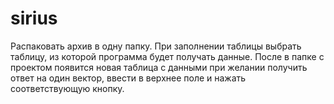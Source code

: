 # sirius
Распаковать архив в одну папку. При заполнении таблицы выбрать таблицу, из которой программа будет получать данные.
После в папке с проектом появится новая таблица с данными
при желании получить ответ на один вектор, ввести в верхнее поле и нажать соответствующую кнопку.
